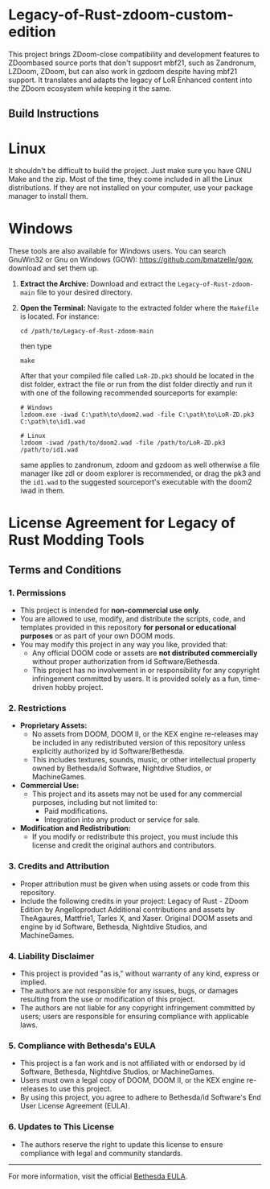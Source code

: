 # Legacy-of-Rust-zdoom-custom-edition
This project brings ZDoom-close compatibility and development features to ZDoombased source ports that don't supposrt mbf21, such as Zandronum, LZDoom, ZDoom, but can also work in gzdoom despite having mbf21 support. It translates and adapts the legacy of LoR Enhanced content into the ZDoom ecosystem while keeping it the same. 

## Build Instructions
# Linux
It shouldn't be difficult to build the project. Just make sure you have GNU Make and the zip. 
Most of the time, they come included in all the Linux distributions. 
If they are not installed on your computer, use your package manager to install them.

# Windows
These tools are also available for Windows users. You can search GnuWin32 or Gnu on Windows (GOW): https://github.com/bmatzelle/gow, download and set them up.

1. **Extract the Archive:**
   Download and extract the `Legacy-of-Rust-zdoom-main` file to your desired directory.

2. **Open the Terminal:**
   Navigate to the extracted folder where the `Makefile` is located. For instance:
   ```
   cd /path/to/Legacy-of-Rust-zdoom-main
   ```
   then type
   ```
   make
   ```
   After that your compiled file called `LoR-ZD.pk3` should be located in the dist folder, extract the file  or run from the dist folder directly and run it with one of the following recommended sourceports
   for example:
   ```
   # Windows
   lzdoom.exe -iwad C:\path\to\doom2.wad -file C:\path\to\LoR-ZD.pk3 C:\path\to\id1.wad
   
   # Linux
   lzdoom -iwad /path/to/doom2.wad -file /path/to/LoR-ZD.pk3 /path/to/id1.wad
   ```
   same applies to zandronum, zdoom and gzdoom as well otherwise a file manager like zdl or doom explorer is recommended, or drag the pk3 and the `id1.wad` to the suggested sourceport's executable with the doom2 iwad in them.

# License Agreement for Legacy of Rust Modding Tools

## Terms and Conditions

### 1. Permissions
- This project is intended for **non-commercial use only**.
- You are allowed to use, modify, and distribute the scripts, code, and templates provided in this repository **for personal or educational purposes** or as part of your own DOOM mods.
- You may modify this project in any way you like, provided that:
  - Any official DOOM code or assets are **not distributed commercially** without proper authorization from id Software/Bethesda.
  - This project has no involvement in or responsibility for any copyright infringement committed by users. It is provided solely as a fun, time-driven hobby project.

### 2. Restrictions
- **Proprietary Assets:** 
  - No assets from DOOM, DOOM II, or the KEX engine re-releases may be included in any redistributed version of this repository unless explicitly authorized by id Software/Bethesda.
  - This includes textures, sounds, music, or other intellectual property owned by Bethesda/id Software, Nightdive Studios, or MachineGames.
- **Commercial Use:**
  - This project and its assets may not be used for any commercial purposes, including but not limited to:
    - Paid modifications.
    - Integration into any product or service for sale.
- **Modification and Redistribution:**
  - If you modify or redistribute this project, you must include this license and credit the original authors and contributors.

### 3. Credits and Attribution
- Proper attribution must be given when using assets or code from this repository.
- Include the following credits in your project:
Legacy of Rust - ZDoom Edition by Angelloproduct Additional contributions and assets by TheAgaures, Mattfrie1, Tarles X, and Xaser.
Original DOOM assets and engine by id Software, Bethesda, Nightdive Studios, and MachineGames.

### 4. Liability Disclaimer
- This project is provided "as is," without warranty of any kind, express or implied.
- The authors are not responsible for any issues, bugs, or damages resulting from the use or modification of this project.
- The authors are not liable for any copyright infringement committed by users; users are responsible for ensuring compliance with applicable laws.

### 5. Compliance with Bethesda's EULA
- This project is a fan work and is not affiliated with or endorsed by id Software, Bethesda, Nightdive Studios, or MachineGames.
- Users must own a legal copy of DOOM, DOOM II, or the KEX engine re-releases to use this project.
- By using this project, you agree to adhere to Bethesda/id Software's End User License Agreement (EULA).

### 6. Updates to This License
- The authors reserve the right to update this license to ensure compliance with legal and community standards.
---
For more information, visit the official [Bethesda EULA](https://bethesda.net/en/document/eula).

